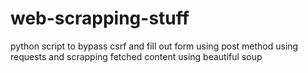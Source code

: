# web-scrapping-stuff

python script to bypass csrf and fill out form using post method using requests and scrapping fetched content using beautiful soup
